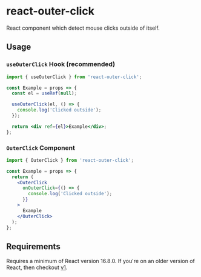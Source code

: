 # react-outer-click

React component which detect mouse clicks outside of itself.

## Usage

### `useOuterClick` Hook (recommended)

```jsx
import { useOuterClick } from 'react-outer-click';

const Example = props => {
  const el = useRef(null);

  useOuterClick(el, () => {
    console.log('Clicked outside');
  });

  return <div ref={el}>Example</div>;
};
```

### `OuterClick` Component

```jsx
import { OuterClick } from 'react-outer-click';

const Example = props => {
  return (
    <OuterClick
      onOuterClick={() => {
        console.log('Clicked outside');
      }}
    >
      Example
    </OuterClick>
  );
};
```

## Requirements

Requires a minimum of React version 16.8.0. If you're on an older version of React, then checkout [v1](https://github.com/jacobbuck/react-outer-click/tree/v1).
